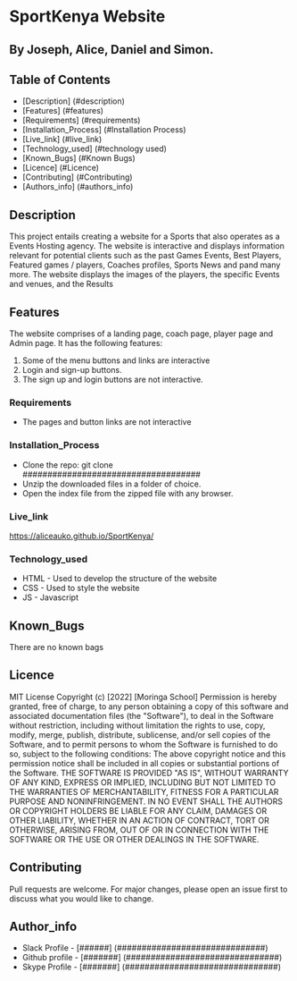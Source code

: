 # SportKenya Website
## By Joseph, Alice, Daniel and Simon.
## Table of Contents
- [Description] (#description)
- [Features] (#features)
- [Requirements] (#requirements)
- [Installation_Process] (#Installation Process)
- [Live_link] (#live_link)
- [Technology_used] (#technology used)
- [Known_Bugs] (#Known Bugs)
- [Licence] (#Licence)
- [Contributing] (#Contributing)
- [Authors_info] (#authors_info)

## Description
<p>This project entails creating a website for a Sports that also operates as a Events Hosting agency. The website is interactive and displays information relevant for potential clients such as the past Games Events, Best Players, Featured games / players, Coaches profiles, Sports News and pand many more. The website displays the images of the players, the specific Events and venues, and the Results</p>

## Features
The website comprises of a landing page, coach page, player page and Admin page. It has the following features:
1. Some of the menu buttons and links are interactive
2. Login and sign-up buttons.
3. The sign up and login buttons are not interactive.


### Requirements
* The pages and button links are not interactive

### Installation_Process

* Clone the repo: git clone ####################################
* Unzip the downloaded files in a folder of choice.
* Open the index file from the zipped file with any browser.

### Live_link
https://aliceauko.github.io/SportKenya/

### Technology_used
* HTML - Used to develop the structure of the website
* CSS - Used to style the website
* JS - Javascript

## Known_Bugs
There are no known bags

## Licence
MIT License
Copyright (c) [2022] [Moringa School]
Permission is hereby granted, free of charge, to any person obtaining a copy
of this software and associated documentation files (the "Software"), to deal
in the Software without restriction, including without limitation the rights
to use, copy, modify, merge, publish, distribute, sublicense, and/or sell
copies of the Software, and to permit persons to whom the Software is
furnished to do so, subject to the following conditions:
The above copyright notice and this permission notice shall be included in all
copies or substantial portions of the Software.
THE SOFTWARE IS PROVIDED "AS IS", WITHOUT WARRANTY OF ANY KIND, EXPRESS OR
IMPLIED, INCLUDING BUT NOT LIMITED TO THE WARRANTIES OF MERCHANTABILITY,
FITNESS FOR A PARTICULAR PURPOSE AND NONINFRINGEMENT. IN NO EVENT SHALL THE
AUTHORS OR COPYRIGHT HOLDERS BE LIABLE FOR ANY CLAIM, DAMAGES OR OTHER
LIABILITY, WHETHER IN AN ACTION OF CONTRACT, TORT OR OTHERWISE, ARISING FROM,
OUT OF OR IN CONNECTION WITH THE SOFTWARE OR THE USE OR OTHER DEALINGS IN THE
SOFTWARE.

## Contributing
Pull requests are welcome. For major changes, please open an issue first to discuss what you would like to change.

## Author_info
* Slack Profile - [######]  (##############################)
* Github profile - [#######] (###############################)
* Skype Profile - [#######]  (###############################)

